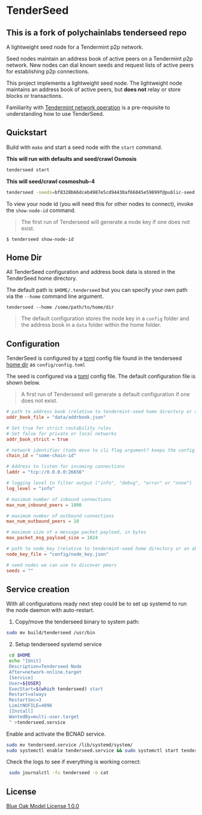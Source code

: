 # TenderSeed

## This is a fork of polychainlabs tenderseed repo

A lightweight seed node for a Tendermint p2p network.

Seed nodes maintain an address book of active peers on a Tendermint p2p network. New nodes can dial known seeds and request lists of active peers for establishing p2p connections.

This project implements a lightweight seed node. The lightweight node maintains an address book of active peers, but **does not** relay or store blocks or transactions.

Familiarity with [Tendermint network operation](https://tendermint.com/docs/tendermint-core/using-tendermint.html) is a pre-requisite to understanding how to use TenderSeed.

## Quickstart

Build with `make` and start a seed node with the `start` command.

**This will run with defaults and seed/crawl Osmosis**
```bash
tenderseed start
```

**This will seed/crawl cosmoshub-4**
```bash
tenderseed -seeds=bf8328b66dceb4987e5cd94430af66045e59899f@public-seed.cosmos.vitwit.com:26656,cfd785a4224c7940e9a10f6c1ab24c343e923bec@164.68.107.188:26656,d72b3011ed46d783e369fdf8ae2055b99a1e5074@173.249.50.25:26656,ba3bacc714817218562f743178228f23678b2873@public-seed-node.cosmoshub.certus.one:26656,3c7cad4154967a294b3ba1cc752e40e8779640ad@84.201.128.115:26656,366ac852255c3ac8de17e11ae9ec814b8c68bddb@51.15.94.196:26656 -chain-id cosmoshub-4 start
```

To view your node id (you will need this for other nodes to connect), invoke the `show-node-id` command.

> The first run of Tenderseed will generate a node key if one does not exist.

```shell
$ tenderseed show-node-id
```

## Home Dir

All TenderSeed configuration and address book data is stored in the TenderSeed home directory.

The default path is `$HOME/.tenderseed` but you can specify your own path via the `--home` command line argument.

```shell
tenderseed --home /some/path/to/home/dir
```

> The default configuration stores the node key in a `config` folder and the address book in a `data` folder within the home folder.

## Configuration

TenderSeed is configured by a [toml](https://github.com/toml-lang/toml) config file found in the tenderseed [home dir](#Home-Dir) as `config/config.toml`

The seed is configured via a [toml](https://github.com/toml-lang/toml) config file. The default configuration file is shown below.

> A first run of Tenderseed will generate a default configuration if one does not exist.

```toml
# path to address book (relative to tendermint-seed home directory or an absolute path)
addr_book_file = "data/addrbook.json"

# Set true for strict routability rules
# Set false for private or local networks
addr_book_strict = true

# network identifier (todo move to cli flag argument? keeps the config network agnostic)
chain_id = "some-chain-id"

# Address to listen for incoming connections
laddr = "tcp://0.0.0.0:26656"

# logging level to filter output ("info", "debug", "error" or "none")
log_level = "info"

# maximum number of inbound connections
max_num_inbound_peers = 1000

# maximum number of outbound connections
max_num_outbound_peers = 10

# maximum size of a message packet payload, in bytes
max_packet_msg_payload_size = 1024

# path to node_key (relative to tendermint-seed home directory or an absolute path)
node_key_file = "config/node_key.json"

# seed nodes we can use to discover peers
seeds = ""
```

## Service creation
With all configurations ready next step could be to set up systemd to run the node daemon with auto-restart. 

1. Copy/move the tenderseed binary to system path:
```bash
sudo mv build/tenderseed /usr/bin
```

2. Setup tenderseed systemd service
```bash
 cd $HOME
 echo "[Unit]
 Description=Tenderseed Node
 After=network-online.target
 [Service]
 User=${USER}
 ExecStart=$(which tenderseed) start
 Restart=always
 RestartSec=3
 LimitNOFILE=4096
 [Install]
 WantedBy=multi-user.target
 " >tenderseed.service
 ```
Enable and activate the BCNAD service.
```bash
sudo mv tenderseed.service /lib/systemd/system/
sudo systemctl enable tenderseed.service && sudo systemctl start tenderseed.service
```
Check the logs to see if everything is working correct:
```bash
 sudo journalctl -fu tenderseed -o cat
```

## License

[Blue Oak Model License 1.0.0](https://blueoakcouncil.org/license/1.0.0)
